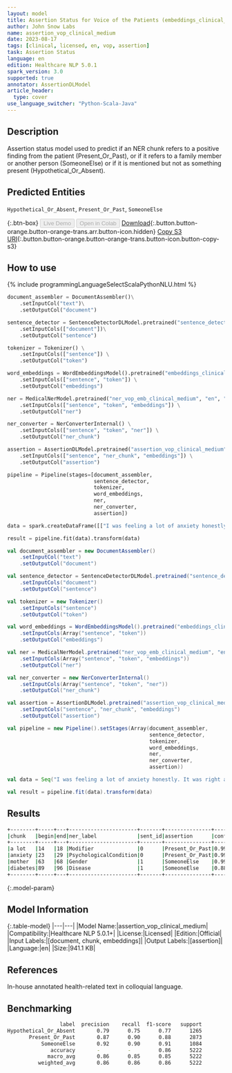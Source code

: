 ```yaml
---
layout: model
title: Assertion Status for Voice of the Patients (embeddings_clinical_medium)
author: John Snow Labs
name: assertion_vop_clinical_medium
date: 2023-08-17
tags: [clinical, licensed, en, vop, assertion]
task: Assertion Status
language: en
edition: Healthcare NLP 5.0.1
spark_version: 3.0
supported: true
annotator: AssertionDLModel
article_header:
  type: cover
use_language_switcher: "Python-Scala-Java"
---
```


## Description

Assertion status model used to predict if an NER chunk refers to a positive finding from the patient (Present_Or_Past), or if it refers to a family member or another person (SomeoneElse) or if it is mentioned but not as something present (Hypothetical_Or_Absent).

## Predicted Entities

`Hypothetical_Or_Absent`, `Present_Or_Past`, `SomeoneElse`

{:.btn-box}
<button class="button button-orange" disabled>Live Demo</button>
<button class="button button-orange" disabled>Open in Colab</button>
[Download](https://s3.amazonaws.com/auxdata.johnsnowlabs.com/clinical/models/assertion_vop_clinical_medium_en_5.0.1_3.0_1692305167259.zip){:.button.button-orange.button-orange-trans.arr.button-icon.hidden}
[Copy S3 URI](s3://auxdata.johnsnowlabs.com/clinical/models/assertion_vop_clinical_medium_en_5.0.1_3.0_1692305167259.zip){:.button.button-orange.button-orange-trans.button-icon.button-copy-s3}

## How to use



<div class="tabs-box" markdown="1">
{% include programmingLanguageSelectScalaPythonNLU.html %}

```python
document_assembler = DocumentAssembler()\
    .setInputCol("text")\
    .setOutputCol("document")

sentence_detector = SentenceDetectorDLModel.pretrained("sentence_detector_dl_healthcare", "en", "clinical/models")\
    .setInputCols(["document"])\
    .setOutputCol("sentence")

tokenizer = Tokenizer() \
    .setInputCols(["sentence"]) \
    .setOutputCol("token")

word_embeddings = WordEmbeddingsModel().pretrained("embeddings_clinical_medium", "en", "clinical/models")\
    .setInputCols(["sentence", "token"]) \
    .setOutputCol("embeddings")

ner = MedicalNerModel.pretrained("ner_vop_emb_clinical_medium", "en", "clinical/models") \
    .setInputCols(["sentence", "token", "embeddings"]) \
    .setOutputCol("ner")

ner_converter = NerConverterInternal() \
    .setInputCols(["sentence", "token", "ner"]) \
    .setOutputCol("ner_chunk")

assertion = AssertionDLModel.pretrained("assertion_vop_clinical_medium", "en", "clinical/models") \
    .setInputCols(["sentence", "ner_chunk", "embeddings"]) \
    .setOutputCol("assertion")

pipeline = Pipeline(stages=[document_assembler,
                            sentence_detector,
                            tokenizer,
                            word_embeddings,
                            ner,
                            ner_converter,
                            assertion])

data = spark.createDataFrame([["I was feeling a lot of anxiety honestly. It was right after my mother was diagnosed with diabetes."]]).toDF("text")

result = pipeline.fit(data).transform(data)
```
```scala
val document_assembler = new DocumentAssembler()
    .setInputCol("text")
    .setOutputCol("document")

val sentence_detector = SentenceDetectorDLModel.pretrained("sentence_detector_dl_healthcare", "en", "clinical/models")
    .setInputCols("document")
    .setOutputCol("sentence")

val tokenizer = new Tokenizer()
    .setInputCols("sentence")
    .setOutputCol("token")

val word_embeddings = WordEmbeddingsModel().pretrained("embeddings_clinical_medium", "en", "clinical/models")
    .setInputCols(Array("sentence", "token"))
    .setOutputCol("embeddings")

val ner = MedicalNerModel.pretrained("ner_vop_emb_clinical_medium", "en", "clinical/models")
    .setInputCols(Array("sentence", "token", "embeddings"))
    .setOutputCol("ner")

val ner_converter = new NerConverterInternal()
    .setInputCols(Array("sentence", "token", "ner"))
    .setOutputCol("ner_chunk")

val assertion = AssertionDLModel.pretrained("assertion_vop_clinical_medium", "en", "clinical/models")
    .setInputCols("sentence", "ner_chunk", "embeddings")
    .setOutputCol("assertion")

val pipeline = new Pipeline().setStages(Array(document_assembler,
                                              sentence_detector,
                                              tokenizer,
                                              word_embeddings,
                                              ner,
                                              ner_converter,
                                              assertion))

val data = Seq("I was feeling a lot of anxiety honestly. It was right after my mother was diagnosed with diabetes.").toDS.toDF("text")

val result = pipeline.fit(data).transform(data)
```
</div>

## Results

```bash
+--------+-----+---+----------------------+-------+---------------+----------+
|chunk   |begin|end|ner_label             |sent_id|assertion      |confidence|
+--------+-----+---+----------------------+-------+---------------+----------+
|a lot   |14   |18 |Modifier              |0      |Present_Or_Past|0.9999    |
|anxiety |23   |29 |PsychologicalCondition|0      |Present_Or_Past|0.9998    |
|mother  |63   |68 |Gender                |1      |SomeoneElse    |0.9999    |
|diabetes|89   |96 |Disease               |1      |SomeoneElse    |0.8886    |
+--------+-----+---+----------------------+-------+---------------+----------+
```

{:.model-param}
## Model Information

{:.table-model}
|---|---|
|Model Name:|assertion_vop_clinical_medium|
|Compatibility:|Healthcare NLP 5.0.1+|
|License:|Licensed|
|Edition:|Official|
|Input Labels:|[document, chunk, embeddings]|
|Output Labels:|[assertion]|
|Language:|en|
|Size:|941.1 KB|

## References

In-house annotated health-related text in colloquial language.

## Benchmarking

```bash
                 label  precision    recall  f1-score   support
Hypothetical_Or_Absent       0.79      0.75      0.77      1265
       Present_Or_Past       0.87      0.90      0.88      2873
           SomeoneElse       0.92      0.90      0.91      1084
              accuracy       -         -         0.86      5222
             macro_avg       0.86      0.85      0.85      5222
          weighted_avg       0.86      0.86      0.86      5222
```
